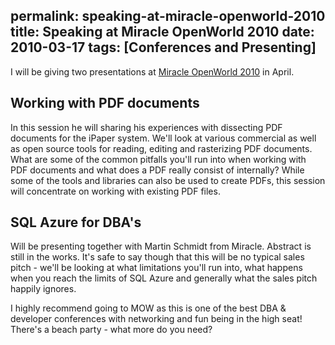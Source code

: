 permalink: speaking-at-miracle-openworld-2010
title: Speaking at Miracle OpenWorld 2010
date: 2010-03-17
tags: [Conferences and Presenting]
---
I will be giving two presentations at [Miracle OpenWorld 2010](http://mow2010.dk/) in April.

<!-- more -->

## Working with PDF documents

In this session he will sharing his experiences with dissecting PDF documents for the iPaper system. We'll look at various commercial as well as open source tools for reading, editing and rasterizing PDF documents. What are some of the common pitfalls you'll run into when working with PDF documents and what does a PDF really consist of internally? While some of the tools and libraries can also be used to create PDFs, this session will concentrate on working with existing PDF files.

## SQL Azure for DBA's

Will be presenting together with Martin Schmidt from Miracle. Abstract is still in the works. It's safe to say though that this will be no typical sales pitch - we'll be looking at what limitations you'll run into, what happens when you reach the limits of SQL Azure and generally what the sales pitch happily ignores.

I highly recommend going to MOW as this is one of the best DBA & developer conferences with networking and fun being in the high seat! There's a beach party - what more do you need?
